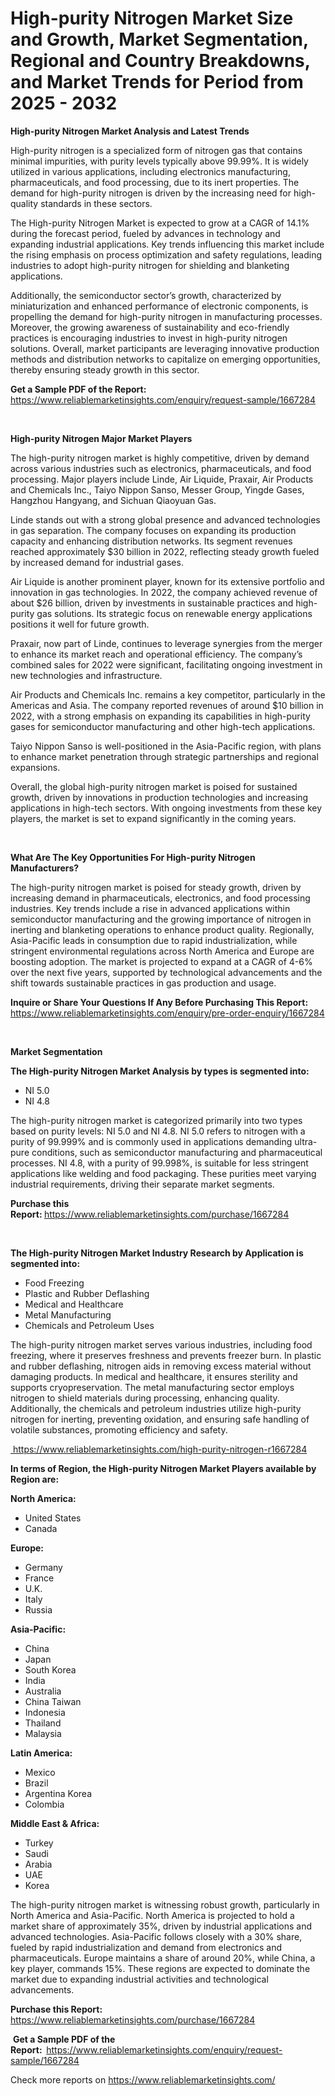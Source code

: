 <p><h1>High-purity Nitrogen Market Size and Growth, Market Segmentation, Regional and Country Breakdowns, and Market Trends for Period from 2025 -  2032</h1></p><p><strong>High-purity Nitrogen Market Analysis and Latest Trends</strong></p>
<p><p>High-purity nitrogen is a specialized form of nitrogen gas that contains minimal impurities, with purity levels typically above 99.99%. It is widely utilized in various applications, including electronics manufacturing, pharmaceuticals, and food processing, due to its inert properties. The demand for high-purity nitrogen is driven by the increasing need for high-quality standards in these sectors.</p><p>The High-purity Nitrogen Market is expected to grow at a CAGR of 14.1% during the forecast period, fueled by advances in technology and expanding industrial applications. Key trends influencing this market include the rising emphasis on process optimization and safety regulations, leading industries to adopt high-purity nitrogen for shielding and blanketing applications.</p><p>Additionally, the semiconductor sector’s growth, characterized by miniaturization and enhanced performance of electronic components, is propelling the demand for high-purity nitrogen in manufacturing processes. Moreover, the growing awareness of sustainability and eco-friendly practices is encouraging industries to invest in high-purity nitrogen solutions. Overall, market participants are leveraging innovative production methods and distribution networks to capitalize on emerging opportunities, thereby ensuring steady growth in this sector.</p></p>
<p><strong>Get a Sample PDF of the Report:&nbsp;</strong> <a href="https://www.reliablemarketinsights.com/enquiry/request-sample/1667284?utm_campaign=2095&utm_medium=2&utm_source=Github&utm_content=ia&utm_term=02022025&utm_id=high-purity-nitrogen">https://www.reliablemarketinsights.com/enquiry/request-sample/1667284</a></p>
<p>&nbsp;</p>
<p><strong>High-purity Nitrogen Major Market Players</strong></p>
<p><p>The high-purity nitrogen market is highly competitive, driven by demand across various industries such as electronics, pharmaceuticals, and food processing. Major players include Linde, Air Liquide, Praxair, Air Products and Chemicals Inc., Taiyo Nippon Sanso, Messer Group, Yingde Gases, Hangzhou Hangyang, and Sichuan Qiaoyuan Gas.</p><p>Linde stands out with a strong global presence and advanced technologies in gas separation. The company focuses on expanding its production capacity and enhancing distribution networks. Its segment revenues reached approximately $30 billion in 2022, reflecting steady growth fueled by increased demand for industrial gases.</p><p>Air Liquide is another prominent player, known for its extensive portfolio and innovation in gas technologies. In 2022, the company achieved revenue of about $26 billion, driven by investments in sustainable practices and high-purity gas solutions. Its strategic focus on renewable energy applications positions it well for future growth.</p><p>Praxair, now part of Linde, continues to leverage synergies from the merger to enhance its market reach and operational efficiency. The company’s combined sales for 2022 were significant, facilitating ongoing investment in new technologies and infrastructure.</p><p>Air Products and Chemicals Inc. remains a key competitor, particularly in the Americas and Asia. The company reported revenues of around $10 billion in 2022, with a strong emphasis on expanding its capabilities in high-purity gases for semiconductor manufacturing and other high-tech applications.</p><p>Taiyo Nippon Sanso is well-positioned in the Asia-Pacific region, with plans to enhance market penetration through strategic partnerships and regional expansions.</p><p>Overall, the global high-purity nitrogen market is poised for sustained growth, driven by innovations in production technologies and increasing applications in high-tech sectors. With ongoing investments from these key players, the market is set to expand significantly in the coming years.</p></p>
<p>&nbsp;</p>
<p><strong>What Are The Key Opportunities For High-purity Nitrogen Manufacturers?</strong></p>
<p><p>The high-purity nitrogen market is poised for steady growth, driven by increasing demand in pharmaceuticals, electronics, and food processing industries. Key trends include a rise in advanced applications within semiconductor manufacturing and the growing importance of nitrogen in inerting and blanketing operations to enhance product quality. Regionally, Asia-Pacific leads in consumption due to rapid industrialization, while stringent environmental regulations across North America and Europe are boosting adoption. The market is projected to expand at a CAGR of 4-6% over the next five years, supported by technological advancements and the shift towards sustainable practices in gas production and usage.</p></p>
<p><strong>Inquire or Share Your Questions If Any Before Purchasing This Report:</strong> <a href="https://www.reliablemarketinsights.com/enquiry/pre-order-enquiry/1667284?utm_campaign=2095&utm_medium=2&utm_source=Github&utm_content=ia&utm_term=02022025&utm_id=high-purity-nitrogen">https://www.reliablemarketinsights.com/enquiry/pre-order-enquiry/1667284</a></p>
<p>&nbsp;</p>
<p><strong>Market Segmentation</strong></p>
<p><strong>The High-purity Nitrogen Market Analysis by types is segmented into:</strong></p>
<p><ul><li>NI 5.0</li><li>NI 4.8</li></ul></p>
<p><p>The high-purity nitrogen market is categorized primarily into two types based on purity levels: NI 5.0 and NI 4.8. NI 5.0 refers to nitrogen with a purity of 99.999% and is commonly used in applications demanding ultra-pure conditions, such as semiconductor manufacturing and pharmaceutical processes. NI 4.8, with a purity of 99.998%, is suitable for less stringent applications like welding and food packaging. These purities meet varying industrial requirements, driving their separate market segments.</p></p>
<p><strong>Purchase this Report:&nbsp;</strong><a href="https://www.reliablemarketinsights.com/purchase/1667284?utm_campaign=2095&utm_medium=2&utm_source=Github&utm_content=ia&utm_term=02022025&utm_id=high-purity-nitrogen">https://www.reliablemarketinsights.com/purchase/1667284</a></p>
<p>&nbsp;</p>
<p><strong>The High-purity Nitrogen Market Industry Research by Application is segmented into:</strong></p>
<p><ul><li>Food Freezing</li><li>Plastic and Rubber Deflashing</li><li>Medical and Healthcare</li><li>Metal Manufacturing</li><li>Chemicals and Petroleum Uses</li></ul></p>
<p><p>The high-purity nitrogen market serves various industries, including food freezing, where it preserves freshness and prevents freezer burn. In plastic and rubber deflashing, nitrogen aids in removing excess material without damaging products. In medical and healthcare, it ensures sterility and supports cryopreservation. The metal manufacturing sector employs nitrogen to shield materials during processing, enhancing quality. Additionally, the chemicals and petroleum industries utilize high-purity nitrogen for inerting, preventing oxidation, and ensuring safe handling of volatile substances, promoting efficiency and safety.</p></p>
<p><a href="https://www.reliablemarketinsights.com/high-purity-nitrogen-r1667284?utm_campaign=2095&utm_medium=2&utm_source=Github&utm_content=ia&utm_term=02022025&utm_id=high-purity-nitrogen">&nbsp;https://www.reliablemarketinsights.com/high-purity-nitrogen-r1667284</a></p>
<p><strong>In terms of Region, the High-purity Nitrogen Market Players available by Region are:</strong></p>
<p>
    <p> <strong> North America: </strong>
        <ul>
            <li>United States</li>
            <li>Canada</li>
        </ul>
        </p> 
    <p> <strong> Europe: </strong>
        <ul>
            <li>Germany</li>
            <li>France</li>
            <li>U.K.</li>
            <li>Italy</li>
            <li>Russia</li>
        </ul>
        </p> 
    <p> <strong> Asia-Pacific: </strong>
        <ul>
            <li>China</li>
            <li>Japan</li>
            <li>South Korea</li>
            <li>India</li>
            <li>Australia</li>
            <li>China Taiwan</li>
            <li>Indonesia</li>
            <li>Thailand</li>
            <li>Malaysia</li>
        </ul>
        </p> 
    <p> <strong> Latin America: </strong>
        <ul>
            <li>Mexico</li>
            <li>Brazil</li>
            <li>Argentina Korea</li>
            <li>Colombia</li>
        </ul>
        </p> 
    <p> <strong> Middle East & Africa: </strong>
        <ul>
            <li>Turkey</li>
            <li>Saudi</li>
            <li>Arabia</li>
            <li>UAE</li>
            <li>Korea</li>
        </ul>
    </p>
    </p>
<p><p>The high-purity nitrogen market is witnessing robust growth, particularly in North America and Asia-Pacific. North America is projected to hold a market share of approximately 35%, driven by industrial applications and advanced technologies. Asia-Pacific follows closely with a 30% share, fueled by rapid industrialization and demand from electronics and pharmaceuticals. Europe maintains a share of around 20%, while China, a key player, commands 15%. These regions are expected to dominate the market due to expanding industrial activities and technological advancements.</p></p>
<p><strong>Purchase this Report: </strong><a href="https://www.reliablemarketinsights.com/purchase/1667284?utm_campaign=2095&utm_medium=2&utm_source=Github&utm_content=ia&utm_term=02022025&utm_id=high-purity-nitrogen">https://www.reliablemarketinsights.com/purchase/1667284</a></p>
<p>&nbsp;<strong>Get a Sample PDF of the Report:&nbsp;&nbsp;</strong><a href="https://www.reliablemarketinsights.com/enquiry/request-sample/1667284?utm_campaign=2095&utm_medium=2&utm_source=Github&utm_content=ia&utm_term=02022025&utm_id=high-purity-nitrogen">https://www.reliablemarketinsights.com/enquiry/request-sample/1667284</a></p>
<p><strong></strong></p>
<p>Check more reports on <a href="https://www.reliablemarketinsights.com/?utm_campaign=2095&utm_medium=2&utm_source=Github&utm_content=ia&utm_term=02022025&utm_id=high-purity-nitrogen">https://www.reliablemarketinsights.com/</a></p>